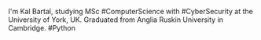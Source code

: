 I'm Kal Bartal, studying MSc #ComputerScience with #CyberSecurity at the University of York, UK. Graduated from Anglia Ruskin University in Cambridge. #Python
<!---
KalBartal/KalBartal is a ✨ special ✨ repository because its `README.md` (this file) appears on your GitHub profile.
You can click the Preview link to take a look at your changes.
--->
